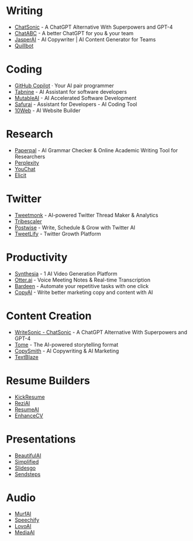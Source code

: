 # Writing

* [ChatSonic](https://writesonic.com/chat) - A ChatGPT Alternative With Superpowers and GPT-4
* [ChatABC](https://chatabc.ai/) - A better ChatGPT for you & your team
* [JasperAI](https://www.jasper.ai/) - AI Copywriter | AI Content Generator for Teams
* [Quillbot](https://quillbot.com)

# Coding

* [GitHub Copilot](https://github.com/features/copilot) · Your AI pair programmer
* [Tabnine](https://www.tabnine.com/) - AI Assistant for software developers
* [MutableAI](https://mutable.ai/) - AI Accelerated Software Development
* [Safurai](https://www.safurai.com/) - Assistant for Developers - AI Coding Tool
* [10Web](https://10web.io/) - AI Website Builder

# Research

* [Paperpal](https://paperpal.com/) - AI Grammar Checker & Online Academic Writing Tool for Researchers
* [Perplexity](https://www.perplexity.ai)
* [YouChat](https://youchat.com/)
* [Elicit](https://elicit.org)

# Twitter

* [Tweetmonk](https://tweetmonk.com/pricing) - AI-powered Twitter Thread Maker & Analytics
* [Tribescaler](https://tribescaler.com)
* [Postwise](https://postwise.ai) - Write, Schedule & Grow with Twitter AI
* [TweetLify](https://www.tweetlify.co/) - Twitter Growth Platform

# Productivity

* [Synthesia](https://www.synthesia.io/) - 1 AI Video Generation Platform
* [Otter.ai](https://otter.ai/) - Voice Meeting Notes & Real-time Transcription
* [Bardeen](https://www.bardeen.ai/) - Automate your repetitive tasks with one click
* [CopyAI](https://www.copy.ai/) - Write better marketing copy and content with AI

# Content Creation

* [WriteSonic - ChatSonic](https://writesonic.com/) - A ChatGPT Alternative With Superpowers and GPT-4
* [Tome](https://tome.app/) - The AI-powered storytelling format
* [CopySmith](https://copysmith.ai/) - AI Copywriting & AI Marketing
* [TextBlaze](https://blaze.today/)

# Resume Builders

* [KickResume](https://www.kickresume.com)
* [ReziAI](https://www.rezi.ai)
* [ResumeAI](https://www.resumai.com)
* [EnhanceCV](https://enhancv.com)

# Presentations

* [BeautifulAI](https://www.beautiful.ai)
* [Simplified](https://simplified.com)
* [Slidesgo](https://slidesgo.com)
* [Sendsteps](https://www.sendsteps.com/en)

# Audio

* [MurfAI](https://murf.ai)
* [Speechify](https://speechify.com)
* [LovoAI](https://lovo.ai)
* [MediaAI](https://www.ai-media.tv)
